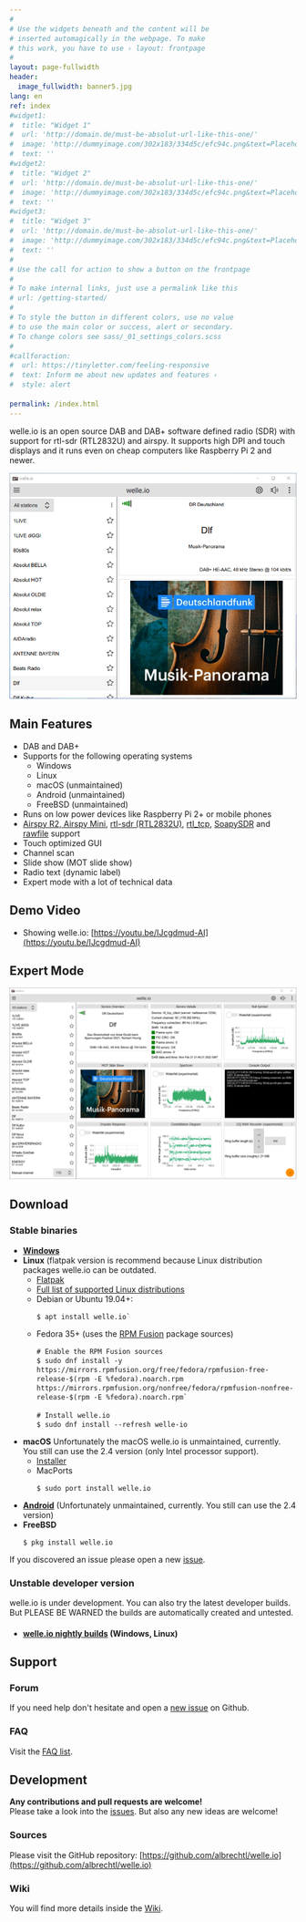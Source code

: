 ```yaml
---
#
# Use the widgets beneath and the content will be
# inserted automagically in the webpage. To make
# this work, you have to use › layout: frontpage
#
layout: page-fullwidth
header:
  image_fullwidth: banner5.jpg
lang: en
ref: index
#widget1:
#  title: "Widget 1"
#  url: 'http://domain.de/must-be-absolut-url-like-this-one/'
#  image: 'http://dummyimage.com/302x183/334d5c/efc94c.png&text=Placeholder'
#  text: ''
#widget2:
#  title: "Widget 2"
#  url: 'http://domain.de/must-be-absolut-url-like-this-one/'
#  image: 'http://dummyimage.com/302x183/334d5c/efc94c.png&text=Placeholder'
#  text: ''
#widget3:
#  title: "Widget 3"
#  url: 'http://domain.de/must-be-absolut-url-like-this-one/'
#  image: 'http://dummyimage.com/302x183/334d5c/efc94c.png&text=Placeholder'
#  text: ''
#
# Use the call for action to show a button on the frontpage
#
# To make internal links, just use a permalink like this
# url: /getting-started/
#
# To style the button in different colors, use no value
# to use the main color or success, alert or secondary.
# To change colors see sass/_01_settings_colors.scss
#
#callforaction:
#  url: https://tinyletter.com/feeling-responsive
#  text: Inform me about new updates and features ›
#  style: alert

permalink: /index.html
---
```

welle.io is an open source DAB and DAB+ software defined radio (SDR) with support for rtl-sdr (RTL2832U) and airspy. It supports high DPI and touch displays and it runs even on cheap computers like Raspberry Pi 2 and newer.

![welle-io_standard_mode.png](images/welle-io_standard_mode.png)

Main Features
---
* DAB and DAB+
* Supports for the following operating systems
  - Windows
  - Linux
  - macOS (unmaintained)
  - Android (unmaintained)
  - FreeBSD (unmaintained)
* Runs on low power devices like Raspberry Pi 2+ or mobile phones
* [Airspy R2, Airspy Mini](/devices/airspy), [rtl-sdr (RTL2832U)](/devices/rtl_sdr), [rtl_tcp](/devices/rtl_tcp), [SoapySDR](/devices/soapysdr) and [rawfile](/devices/rawfile) support
* Touch optimized GUI
* Channel scan
* Slide show (MOT slide show)
* Radio text (dynamic label)
* Expert mode with a lot of technical data

Demo Video
---
 * Showing welle.io: [https://youtu.be/IJcgdmud-AI](https://youtu.be/IJcgdmud-AI)

Expert Mode
---
![welle-io_expert_mode.png](images/welle-io_expert_mode.png)

Download
---
### Stable binaries
* [**Windows**](http://github.com/AlbrechtL/welle.io/releases)
* **Linux** (flatpak version is recommend because Linux distribution packages welle.io can be outdated.
  - [Flatpak](https://flathub.org/apps/io.welle.welle-gui) 
  - [Full list of supported Linux distributions](https://repology.org/project/welle.io/versions)
  - Debian or Ubuntu 19.04+:
    ```
    $ apt install welle.io`
    ```
  - Fedora 35+ (uses the [RPM Fusion](https://rpmfusion.org) package sources)
    ```
    # Enable the RPM Fusion sources
    $ sudo dnf install -y https://mirrors.rpmfusion.org/free/fedora/rpmfusion-free-release-$(rpm -E %fedora).noarch.rpm https://mirrors.rpmfusion.org/nonfree/fedora/rpmfusion-nonfree-release-$(rpm -E %fedora).noarch.rpm` 

    # Install welle.io
    $ sudo dnf install --refresh welle-io
    ```
* **macOS**
  Unfortunately the macOS welle.io is unmaintained, currently. You still can use the 2.4 version (only Intel processor support).
  - [Installer](https://github.com/AlbrechtL/welle.io/releases/tag/v2.4)
  - MacPorts
    ```
    $ sudo port install welle.io
    ```
* **[Android](https://github.com/AlbrechtL/welle.io/releases/tag/v2.4)** (Unfortunately unmaintained, currently. You still can use the 2.4 version)
* **FreeBSD**
  ```
  $ pkg install welle.io
  ```

If you discovered an issue please open a new [issue](https://github.com/AlbrechtL/welle.io/issues).

### Unstable developer version
welle.io is under development. You can also try the latest developer builds. But PLEASE BE WARNED the builds are automatically created and untested.

* #### [welle.io nightly builds](https://welle-io-nightlies.albrechtloh.de/) (Windows, Linux)

Support
---
### Forum

If you need help don't hesitate and open a [new issue](https://github.com/AlbrechtL/welle.io/issues) on Github.

### FAQ
Visit the [FAQ list](/faq).

Development
----------
**Any contributions and pull requests are welcome!**  
Please take a look into the [issues](https://github.com/AlbrechtL/welle.io/issues). But also any new ideas are welcome!

### Sources
Please visit the GitHub repository: [https://github.com/albrechtl/welle.io](https://github.com/albrechtl/welle.io)

### Wiki
You will find more details inside the [Wiki](http://github.com/AlbrechtL/welle.io/wiki).


